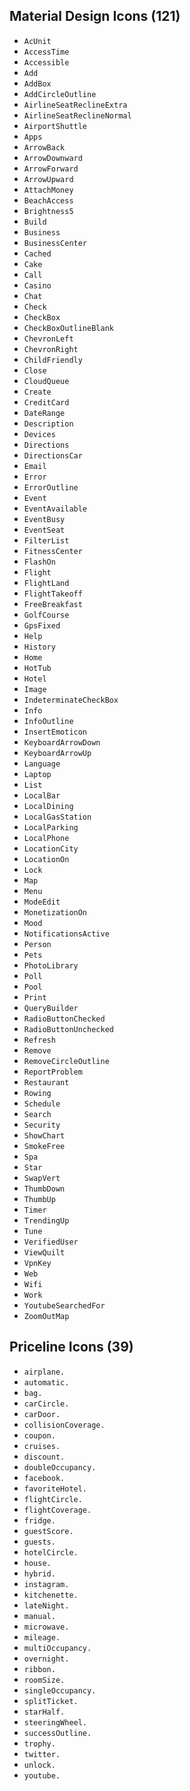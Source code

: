
## Material Design Icons (121)

- `AcUnit`
- `AccessTime`
- `Accessible`
- `Add`
- `AddBox`
- `AddCircleOutline`
- `AirlineSeatReclineExtra`
- `AirlineSeatReclineNormal`
- `AirportShuttle`
- `Apps`
- `ArrowBack`
- `ArrowDownward`
- `ArrowForward`
- `ArrowUpward`
- `AttachMoney`
- `BeachAccess`
- `Brightness5`
- `Build`
- `Business`
- `BusinessCenter`
- `Cached`
- `Cake`
- `Call`
- `Casino`
- `Chat`
- `Check`
- `CheckBox`
- `CheckBoxOutlineBlank`
- `ChevronLeft`
- `ChevronRight`
- `ChildFriendly`
- `Close`
- `CloudQueue`
- `Create`
- `CreditCard`
- `DateRange`
- `Description`
- `Devices`
- `Directions`
- `DirectionsCar`
- `Email`
- `Error`
- `ErrorOutline`
- `Event`
- `EventAvailable`
- `EventBusy`
- `EventSeat`
- `FilterList`
- `FitnessCenter`
- `FlashOn`
- `Flight`
- `FlightLand`
- `FlightTakeoff`
- `FreeBreakfast`
- `GolfCourse`
- `GpsFixed`
- `Help`
- `History`
- `Home`
- `HotTub`
- `Hotel`
- `Image`
- `IndeterminateCheckBox`
- `Info`
- `InfoOutline`
- `InsertEmoticon`
- `KeyboardArrowDown`
- `KeyboardArrowUp`
- `Language`
- `Laptop`
- `List`
- `LocalBar`
- `LocalDining`
- `LocalGasStation`
- `LocalParking`
- `LocalPhone`
- `LocationCity`
- `LocationOn`
- `Lock`
- `Map`
- `Menu`
- `ModeEdit`
- `MonetizationOn`
- `Mood`
- `NotificationsActive`
- `Person`
- `Pets`
- `PhotoLibrary`
- `Poll`
- `Pool`
- `Print`
- `QueryBuilder`
- `RadioButtonChecked`
- `RadioButtonUnchecked`
- `Refresh`
- `Remove`
- `RemoveCircleOutline`
- `ReportProblem`
- `Restaurant`
- `Rowing`
- `Schedule`
- `Search`
- `Security`
- `ShowChart`
- `SmokeFree`
- `Spa`
- `Star`
- `SwapVert`
- `ThumbDown`
- `ThumbUp`
- `Timer`
- `TrendingUp`
- `Tune`
- `VerifiedUser`
- `ViewQuilt`
- `VpnKey`
- `Web`
- `Wifi`
- `Work`
- `YoutubeSearchedFor`
- `ZoomOutMap`

## Priceline Icons (39)
- `airplane.`
- `automatic.`
- `bag.`
- `carCircle.`
- `carDoor.`
- `collisionCoverage.`
- `coupon.`
- `cruises.`
- `discount.`
- `doubleOccupancy.`
- `facebook.`
- `favoriteHotel.`
- `flightCircle.`
- `flightCoverage.`
- `fridge.`
- `guestScore.`
- `guests.`
- `hotelCircle.`
- `house.`
- `hybrid.`
- `instagram.`
- `kitchenette.`
- `lateNight.`
- `manual.`
- `microwave.`
- `mileage.`
- `multiOccupancy.`
- `overnight.`
- `ribbon.`
- `roomSize.`
- `singleOccupancy.`
- `splitTicket.`
- `starHalf.`
- `steeringWheel.`
- `successOutline.`
- `trophy.`
- `twitter.`
- `unlock.`
- `youtube.`
